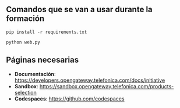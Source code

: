 ## Comandos que se van a usar durante la formación
`pip install -r requirements.txt`

`python web.py`

## Páginas necesarias
- **Documentación**: https://developers.opengateway.telefonica.com/docs/initiative
- **Sandbox**: https://sandbox.opengateway.telefonica.com/products-selection
- **Codespaces**: https://github.com/codespaces

